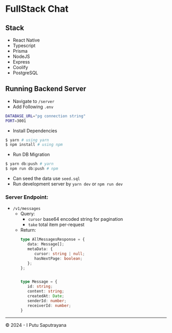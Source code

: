 # FullStack Chat

## Stack
- React Native
- Typescript
- Prisma
- NodeJS
- Express
- Coolify
- PostgreSQL

## Running Backend Server

- Navigate to `/server`
- Add Following `.env`
  
```bash
DATABASE_URL="pg connection string"
PORT=3001
```
- Install Dependencies
  
```bash
$ yarn # using yarn 
$ npm install # using npm
```
- Run DB Migration
  
```bash
$ yarn db:push # yarn
$ npm run db:push # npm
```
- Can seed the data use `seed.sql`
- Run development server by `yarn dev` or `npm run dev`

### Server Endpoint:

- `/v1/messages`
  - Query:
    - `cursor` base64 encoded string for pagination
    - `take` total item per-request
  - Return:
      ```typescript
      type AllMessagesResponse = {
         data: Message[];
         metaData: {
            cursor: string | null;
            hasNextPage: boolean;
         };
      };

     
      type Message = {
         id: string;
         content: string;
         createdAt: Date;
         senderId: number;
         receiverId: number;
      }
      ```

---
©️ 2024 - I Putu Saputrayana